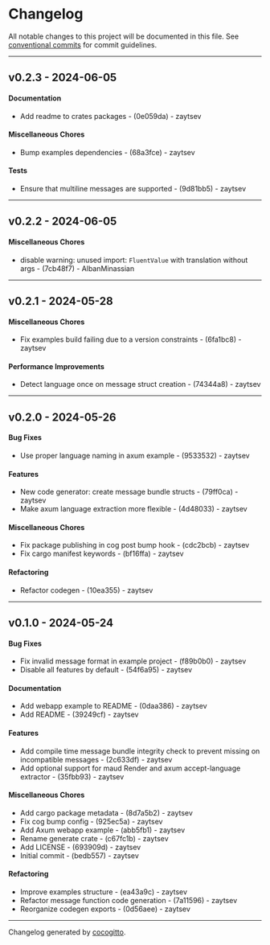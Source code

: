 # Changelog
All notable changes to this project will be documented in this file. See [conventional commits](https://www.conventionalcommits.org/) for commit guidelines.

- - -
## v0.2.3 - 2024-06-05
#### Documentation
- Add readme to crates packages - (0e059da) - zaytsev
#### Miscellaneous Chores
- Bump examples dependencies - (68a3fce) - zaytsev
#### Tests
- Ensure that multiline messages are supported - (9d81bb5) - zaytsev

- - -

## v0.2.2 - 2024-06-05
#### Miscellaneous Chores
- disable warning: unused import: `FluentValue` with translation without args - (7cb48f7) - AlbanMinassian

- - -

## v0.2.1 - 2024-05-28
#### Miscellaneous Chores
- Fix examples build failing due to a version constraints - (6fa1bc8) - zaytsev
#### Performance Improvements
- Detect language once on message struct creation - (74344a8) - zaytsev

- - -

## v0.2.0 - 2024-05-26
#### Bug Fixes
- Use proper language naming in axum example - (9533532) - zaytsev
#### Features
- New code generator: create message bundle structs - (79ff0ca) - zaytsev
- Make axum language extraction more flexible - (4d48033) - zaytsev
#### Miscellaneous Chores
- Fix package publishing in cog post bump hook - (cdc2bcb) - zaytsev
- Fix cargo manifest keywords - (bf16ffa) - zaytsev
#### Refactoring
- Refactor codegen - (10ea355) - zaytsev

- - -

## v0.1.0 - 2024-05-24
#### Bug Fixes
- Fix invalid message format in example project - (f89b0b0) - zaytsev
- Disable all features by default - (54f6a95) - zaytsev
#### Documentation
- Add webapp example to README - (0daa386) - zaytsev
- Add README - (39249cf) - zaytsev
#### Features
- Add compile time message bundle integrity check to prevent missing on incompatible messages - (2c633df) - zaytsev
- Add optional support for maud Render and axum accept-language extractor - (35fbb93) - zaytsev
#### Miscellaneous Chores
- Add cargo package metadata - (8d7a5b2) - zaytsev
- Fix cog bump config - (925ec5a) - zaytsev
- Add Axum webapp example - (abb5fb1) - zaytsev
- Rename generate crate - (c67fc1b) - zaytsev
- Add LICENSE - (693909d) - zaytsev
- Initial commit - (bedb557) - zaytsev
#### Refactoring
- Improve examples structure - (ea43a9c) - zaytsev
- Refactor message function code generation - (7a11596) - zaytsev
- Reorganize codegen exports - (0d56aee) - zaytsev

- - -

Changelog generated by [cocogitto](https://github.com/cocogitto/cocogitto).